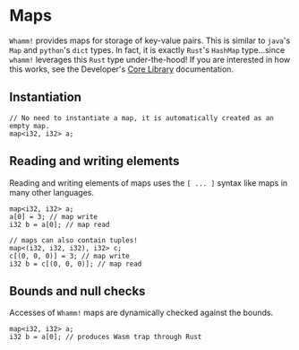# Maps #

`Whamm!` provides maps for storage of key-value pairs.
This is similar to `java`'s `Map` and `python`'s `dict` types.
In fact, it is exactly `Rust`'s `HashMap` type...since `whamm!` leverages this `Rust` type under-the-hood!
If you are interested in how this works, see the Developer's [Core Library](../../devs/core_lib.md) documentation.

## Instantiation ##

```
// No need to instantiate a map, it is automatically created as an empty map.
map<i32, i32> a;
```

## Reading and writing elements ##

Reading and writing elements of maps uses the `[ ... ]` syntax like maps in many other languages.
```
map<i32, i32> a;
a[0] = 3; // map write
i32 b = a[0]; // map read

// maps can also contain tuples!
map<(i32, i32, i32), i32> c;
c[(0, 0, 0)] = 3; // map write
i32 b = c[(0, 0, 0)]; // map read
```

## Bounds and null checks ##

Accesses of `Whamm!` maps are dynamically checked against the bounds.

```
map<i32, i32> a;
i32 b = a[0]; // produces Wasm trap through Rust
```
